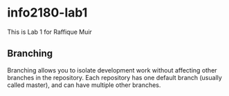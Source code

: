 # info2180-lab1

This is Lab 1 for Raffique Muir

## Branching 
 
Branching allows you to isolate development work without 
affecting other branches in the repository. Each repository 
has one default branch (usually called master), and can have 
multiple other branches.
